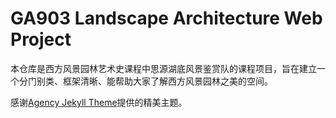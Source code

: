 
# GA903 Landscape Architecture Web Project

本仓库是西方风景园林艺术史课程中思源湖底风景鉴赏队的课程项目，旨在建立一个分门别类、框架清晰、能帮助大家了解西方风景园林之美的空间。

感谢[Agency Jekyll Theme](https://github.com/raviriley/agency-jekyll-theme)提供的精美主题。
